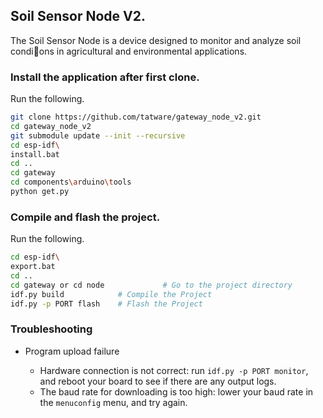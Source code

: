 ## Soil Sensor Node V2.

The Soil Sensor Node is a device designed to monitor and analyze soil condi􀆟ons in agricultural and
environmental applications.

### Install the application after first clone.

Run the following.
```bash
git clone https://github.com/tatware/gateway_node_v2.git
cd gateway_node_v2
git submodule update --init --recursive
cd esp-idf\
install.bat 
cd ..
cd gateway 
cd components\arduino\tools
python get.py
```
### Compile and flash the project.

Run the following.
```bash
cd esp-idf\
export.bat
cd ..                   
cd gateway or cd node             # Go to the project directory
idf.py build            # Compile the Project  
idf.py -p PORT flash    # Flash the Project
```

### Troubleshooting

* Program upload failure

    * Hardware connection is not correct: run `idf.py -p PORT monitor`, and reboot your board to see if there are any output logs.
    * The baud rate for downloading is too high: lower your baud rate in the `menuconfig` menu, and try again.

